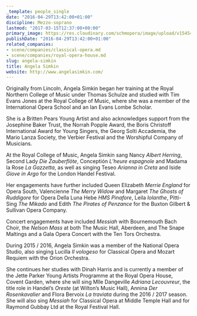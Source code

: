 ```yaml
---
_template: people_single
date: "2016-04-29T13:42:00+01:00"
discipline: Mezzo-soprano
lastmod: "2017-03-15T12:37:00+00:00"
primary_image: https://res.cloudinary.com/schmopera/image/upload/v1545409169/media/webhook-uploads/1461933720693/2016-04-29---Angela-Simkin.jpg.jpg
publishDate: "2016-04-29T13:42:00+01:00"
related_companies:
- scene/companies/classical-opera.md
- scene/companies/royal-opera-house.md
slug: angela-simkin
title: Angela Simkin
website: http://www.angelasimkin.com/
---
```


Originally from Lincoln, Angela Simkin began her training at the Royal Northern College of Music under Thomas Schulze and studied with Tim Evans Jones at the Royal College of Music, where she was a member of the International Opera School and an Ian Evans Lombe Scholar.

She is a Britten Pears Young Artist and also acknowledges support from the Josephine Baker Trust, the Norrah Popple Award, the Boris Christoff International Award for Young Singers, the Georg Solti Accademia, the Mario Lanza Society, the Verbier Festival and the Worshipful Company of Musicians.

At the Royal College of Music, Angela Simkin sang Nancy *Albert Herring*, Second Lady *Die Zauberflöte*, Conceptión *L’heure espagnole* and Madama la Rose *La Gazzetta*, as well as singing Teseo *Arianna in Creta* and Iside *Giove in Argo* for the London Handel Festival.

Her engagements have further included Queen Elizabeth *Merrie England* for Opera South, Valencienne *The Merry Widow* and Margaret *The Ghosts of Ruddigore* for Opera Della Luna Hebe *HMS Pinafore*, Leila *Iolanthe*, Pitti-Sing *The Mikado* and Edith *The Pirates of Penzance* for the Buxton Gilbert & Sullivan Opera Company.

Concert engagements have included *Messiah* with Bournemouth Bach Choir, the *Nelson Mass* at both The Music Hall, Aberdeen, and The Snape Maltings and a Gala Opera Concert with the Ten Tors Orchestra.

During 2015 / 2016, Angela Simkin was a member of the National Opera Studio, also singing Lucilla *Il vologeso* for Classical Opera and Mozart Requiem with the Orion Orchestra.

She continues her studies with Dinah Harris and is currently a member of the Jette Parker Young Artists Programme at the Royal Opera House, Covent Garden, where she will sing Mlle Dangeville *Adriana Lecouvreur*, the title role in Handel’s *Oreste* (at Wilton’s Music Hall), Annina *Der Rosenkavalier* and Flora Bervoix *La traviata* during the 2016 / 2017 season. She will also sing *Messiah* for Classical Opera at Middle Temple Hall and for Raymond Gubbay Ltd at the Royal Festival Hall.
